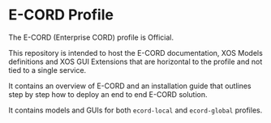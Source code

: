 # E-CORD Profile

The E-CORD (Enterprise CORD) profile is Official.

This repository is intended to host the E-CORD documentation, XOS Models definitions and XOS GUI Extensions that are horizontal to the profile and not tied to a single service.

It contains an overview of E-CORD and an installation guide that outlines step by step how to deploy an end to end E-CORD solution.

It contains models and GUIs for both `ecord-local` and `ecord-global` profiles.


